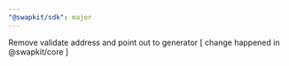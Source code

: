 ```yaml
---
"@swapkit/sdk": major
---
```


Remove validate address and point out to generator [ change happened in @swapkit/core ]
